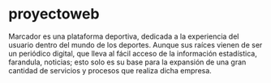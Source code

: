 # proyectoweb
Marcador es una plataforma deportiva, dedicada a la experiencia del usuario dentro del mundo de los deportes. Aunque sus raíces vienen de ser un periódico digital, que lleva al fácil acceso de la información estadística, farandula, noticias; esto solo es su base para la expansión de una gran cantidad de servicios y procesos que realiza dicha empresa.
